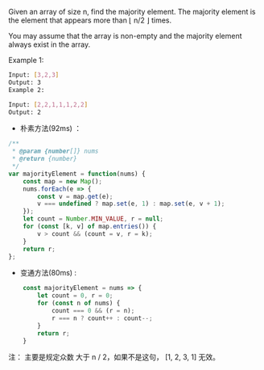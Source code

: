 Given an array of size n, find the majority element. The majority element is the element that appears more than ⌊ n/2 ⌋ times.

You may assume that the array is non-empty and the majority element always exist in the array.

Example 1:
``` bash
Input: [3,2,3]
Output: 3
Example 2:
```

``` bash
Input: [2,2,1,1,1,2,2]
Output: 2
```

- 朴素方法(92ms) ：
``` js
/**
 * @param {number[]} nums
 * @return {number}
 */
var majorityElement = function(nums) {
    const map = new Map();
    nums.forEach(e => {
        const v = map.get(e);
        v === undefined ? map.set(e, 1) : map.set(e, v + 1);
    });
    let count = Number.MIN_VALUE, r = null;
    for (const [k, v] of map.entries()) {
        v > count && (count = v, r = k);
    }
    return r;
};
```

- 变通方法(80ms) :
``` js
    const majorityElement = nums => {
        let count = 0, r = 0;
        for (const n of nums) {
            count === 0 && (r = n);
            r === n ? count++ : count--;
        }
        return r;
    }
```

注： 主要是规定众数 大于 n / 2，如果不是这句， [1, 2, 3, 1] 无效。